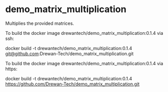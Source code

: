 # demo_matrix_multiplication
Multiplies the provided matrices.

To build the docker image drewantech/demo_matrix_multiplication:0.1.4 via ssh:

docker build -t drewantech/demo_matrix_multiplication:0.1.4 git@github.com:Drewan-Tech/demo_matrix_multiplication.git

To build the docker image drewantech/demo_matrix_multiplication:0.1.4 via https:

docker build -t drewantech/demo_matrix_multiplication:0.1.4 https://github.com/Drewan-Tech/demo_matrix_multiplication.git
